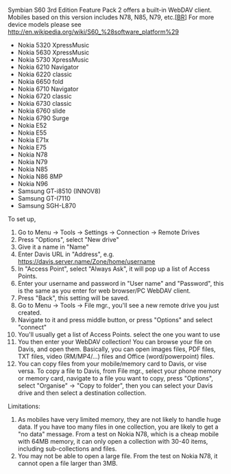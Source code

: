 Symbian S60 3rd Edition Feature Pack 2 offers a built-in WebDAV client. Mobiles based on this version includes N78, N85, N79, etc.[[BR](BR.md)]
For more device models please see http://en.wikipedia.org/wiki/S60_%28software_platform%29

  * Nokia 5320 XpressMusic
  * Nokia 5630 XpressMusic
  * Nokia 5730 XpressMusic
  * Nokia 6210 Navigator
  * Nokia 6220 classic
  * Nokia 6650 fold
  * Nokia 6710 Navigator
  * Nokia 6720 classic
  * Nokia 6730 classic
  * Nokia 6760 slide
  * Nokia 6790 Surge
  * Nokia E52
  * Nokia E55
  * Nokia E71x
  * Nokia E75
  * Nokia N78
  * Nokia N79
  * Nokia N85
  * Nokia N86 8MP
  * Nokia N96
  * Samsung GT-i8510 (INNOV8)
  * Samsung GT-I7110
  * Samsung SGH-L870




To set up,
  1. Go to Menu -> Tools -> Settings -> Connection -> Remote Drives
  1. Press "Options", select "New drive"
  1. Give it a name in "Name"
  1. Enter Davis URL in "Address", e.g. https://davis.server.name/Zone/home/username
  1. In "Access Point", select "Always Ask", it will pop up a list of Access Points.
  1. Enter your username and password in "User name" and "Password", this is the same as you enter for web browser/PC WebDAV client.
  1. Press "Back", this setting will be saved.
  1. Go to Menu -> Tools -> File mgr., you'll see a new remote drive you just created.
  1. Navigate to it and press middle button, or press "Options" and select "connect"
  1. You'll usually get a list of Access Points. select the one you want to use
  1. You then enter your WebDAV collection! You can browse your file on Davis, and open them. Basically, you can open images files, PDF files, TXT files, video (RM/MP4/...) files and Office (word/powerpoint) files.
  1. You can copy files from your mobile/memory card to Davis, or vise versa. To copy a file to Davis, from File mgr., select your phone memory or memory card, navigate to a file you want to copy, press "Options", select "Organise" -> "Copy to folder", then you can select your Davis drive and then select a destination collection.

Limitations:
  1. As mobiles have very limited memory, they are not likely to handle huge data. If you have too many files in one collection, you are likely to get a "no data" message. From a test on Nokia N78, which is a cheap mobile with 64MB memory, it can only open a collection with 30-40 items, including sub-collections and files.
  1. You may not be able to open a large file. From the test on Nokia N78, it cannot open a file larger than 3MB.